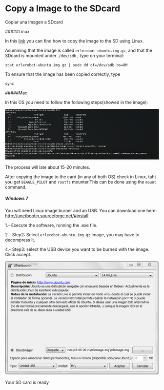 # Copy a Image to the SDcard

 Copiar una imagen a SDcard

#####Linux

In this [link](https://github.com/erlerobot/wiki/wiki/Copy-image-to-microSD-card) you can find how to copy the image to the SD using Linux.

Asumming that the image is called `erlerobot-ubuntu.img.gz`, and that the SDcard is mounted under` /dev/sdb` , type on your terminal:
```
zcat erlerobot-ubuntu.img.gz | sudo dd of=/dev/sdb bs=8M
```
To ensure that the image has been copied correctly, type
```
sync
```
#####Mac

In this OS you need to follow the following steps(showed in the image):

![sDcard](../erleimg/SDcard2.jpg)

The process will late about 15-20 minutes.


After copying the image to the card (in any of both OS) check in Linux, taht you get  `BEAGLE_PILOT` and `rootfs` mounter.This can be done using the `mount` command.

##### Windows 7

You will need Linux image burner and an USB. You can download one here: http://unetbootin.sourceforge.net/#install

1.- Execute the software, running the .exe file.

2.- Step2: Select `erlerobot-ubuntu.img.gz` image, you may have to decompress it.

4.- Step3: select the USB device you want to be burned with the image. Click accept.

![LinuxBurner](../erleimg/LinuxBurner.PNG)

Your SD card is ready
